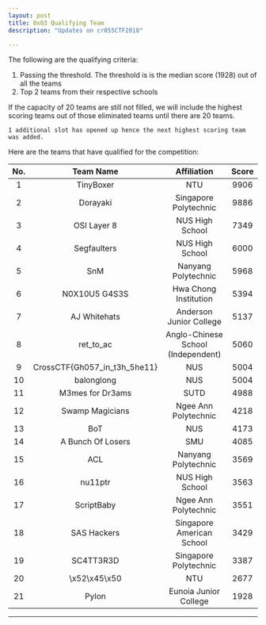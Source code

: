 ```yaml
---
layout: post
title: 0x03 Qualifying Team
description: "Updates on cr055CTF2018"

---
```


The following are the qualifying criteria: 

1. Passing the threshold. The threshold is is the median score (1928) out of all the teams 
2. Top 2 teams from their respective schools 

If the capacity of 20 teams are still not filled, we will include the highest scoring teams out of those eliminated teams until there are 20 teams.

	1 additional slot has opened up hence the next highest scoring team was added.

Here are the teams that have qualified for the competition:

| No. | Team Name | Affiliation | Score|
|:----------:|:-----------:|:-------------:|:------:|
| 1 | TinyBoxer | NTU | 9906 |
| 2 | Dorayaki | Singapore Polytechnic | 9886 |
| 3 | OSI Layer 8 | NUS High School | 7349 |
| 4 | Segfaulters | NUS High School | 6000 |
| 5 | SnM | Nanyang Polytechnic | 5968 |
| 6 | N0X10U5 G4S3S | Hwa Chong Institution | 5394 |
| 7 | AJ Whitehats | Anderson Junior College | 5137 |
| 8 | ret_to_ac | Anglo-Chinese School (Independent) | 5060 |
| 9 | CrossCTF{Gh057_in_t3h_5he11} | NUS  | 5004 |
| 10 | balonglong | NUS  | 5004 |
| 11 | M3mes for Dr3ams | SUTD | 4988 |
| 12 | Swamp Magicians | Ngee Ann Polytechnic | 4218 |
| 13 | BoT | NUS  | 4173 |
| 14 | A Bunch Of Losers | SMU | 4085 |
| 15 | ACL | Nanyang Polytechnic | 3569 |
| 16 | nu11ptr | NUS High School | 3563 |
| 17 | ScriptBaby | Ngee Ann Polytechnic | 3551 |
| 18 | SAS Hackers | Singapore American School | 3429 |
| 19 | SC4TT3R3D | Singapore Polytechnic | 3387 |
| 20 | \x52\x45\x50 | NTU | 2677 |
| 21 | Pylon | Eunoia Junior College | 1928 |


---
